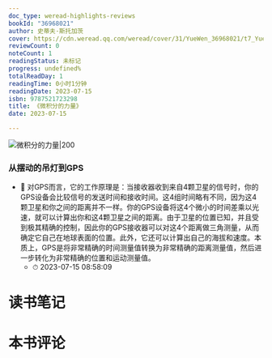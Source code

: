 ```yaml
---
doc_type: weread-highlights-reviews
bookId: "36968021"
author: 史蒂夫·斯托加茨
cover: https://cdn.weread.qq.com/weread/cover/31/YueWen_36968021/t7_YueWen_36968021.jpg
reviewCount: 0
noteCount: 1
readingStatus: 未标记
progress: undefined%
totalReadDay: 1
readingTime: 0小时1分钟
readingDate: 2023-07-15
isbn: 9787521723298
title: 《微积分的力量》
date: 2023-07-15

---
```


![ 微积分的力量|200](https://cdn.weread.qq.com/weread/cover/31/YueWen_36968021/t7_YueWen_36968021.jpg)


### 从摆动的吊灯到GPS


- 📌 对GPS而言，它的工作原理是：当接收器收到来自4颗卫星的信号时，你的GPS设备会比较信号的发送时间和接收时间。这4组时间略有不同，因为这4颗卫星和你之间的距离并不一样。你的GPS设备将这4个微小的时间差乘以光速，就可以计算出你和这4颗卫星之间的距离。由于卫星的位置已知，并且受到极其精确的控制，因此你的GPS接收器可以对这4个距离做三角测量，从而确定它自己在地球表面的位置。此外，它还可以计算出自己的海拔和速度。本质上，GPS是将非常精确的时间测量值转换为非常精确的距离测量值，然后进一步转化为非常精确的位置和运动测量值。 
    - ⏱ 2023-07-15 08:58:09 

# 读书笔记


# 本书评论
